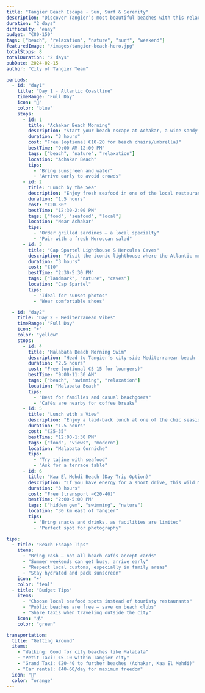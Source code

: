 ```yaml
---
title: "Tangier Beach Escape - Sun, Surf & Serenity"
description: "Discover Tangier’s most beautiful beaches with this relaxed itinerary combining sun, sea, and coastal charm."
duration: "2 days"
difficulty: "easy"
budget: "€80-150"
tags: ["beach", "relaxation", "nature", "surf", "weekend"]
featuredImage: "/images/tangier-beach-hero.jpg"
totalStops: 8
totalDuration: "2 days"
pubDate: 2024-02-15
author: "City of Tangier Team"

periods:
  - id: "day1"
    title: "Day 1 - Atlantic Coastline"
    timeRange: "Full Day"
    icon: "🌊"
    color: "blue"
    stops:
      - id: 1
        title: "Achakar Beach Morning"
        description: "Start your beach escape at Achakar, a wide sandy beach on the Atlantic side, perfect for long walks and peaceful vibes."
        duration: "3 hours"
        cost: "Free (optional €10-20 for beach chairs/umbrella)"
        bestTime: "9:00 AM-12:00 PM"
        tags: ["beach", "nature", "relaxation"]
        location: "Achakar Beach"
        tips:
          - "Bring sunscreen and water"
          - "Arrive early to avoid crowds"
      - id: 2
        title: "Lunch by the Sea"
        description: "Enjoy fresh seafood in one of the local restaurants along the coast."
        duration: "1.5 hours"
        cost: "€20-30"
        bestTime: "12:30-2:00 PM"
        tags: ["food", "seafood", "local"]
        location: "Near Achakar"
        tips:
          - "Order grilled sardines – a local specialty"
          - "Pair with a fresh Moroccan salad"
      - id: 3
        title: "Cap Spartel Lighthouse & Hercules Caves"
        description: "Visit the iconic lighthouse where the Atlantic meets the Mediterranean, then explore the legendary caves."
        duration: "3 hours"
        cost: "€10"
        bestTime: "2:30-5:30 PM"
        tags: ["landmark", "nature", "caves"]
        location: "Cap Spartel"
        tips:
          - "Ideal for sunset photos"
          - "Wear comfortable shoes"

  - id: "day2"
    title: "Day 2 - Mediterranean Vibes"
    timeRange: "Full Day"
    icon: "☀️"
    color: "yellow"
    stops:
      - id: 4
        title: "Malabata Beach Morning Swim"
        description: "Head to Tangier’s city-side Mediterranean beach for a refreshing swim or a relaxed sunbathing session."
        duration: "2.5 hours"
        cost: "Free (optional €5-15 for loungers)"
        bestTime: "9:00-11:30 AM"
        tags: ["beach", "swimming", "relaxation"]
        location: "Malabata Beach"
        tips:
          - "Best for families and casual beachgoers"
          - "Cafés are nearby for coffee breaks"
      - id: 5
        title: "Lunch with a View"
        description: "Enjoy a laid-back lunch at one of the chic seaside restaurants around Malabata."
        duration: "1.5 hours"
        cost: "€25-35"
        bestTime: "12:00-1:30 PM"
        tags: ["food", "views", "modern"]
        location: "Malabata Corniche"
        tips:
          - "Try tajine with seafood"
          - "Ask for a terrace table"
      - id: 6
        title: "Kaa El Mehdi Beach (Day Trip Option)"
        description: "If you have energy for a short drive, this wild Mediterranean beach offers pristine sands and clear waters."
        duration: "3 hours"
        cost: "Free (transport ~€20-40)"
        bestTime: "2:00-5:00 PM"
        tags: ["hidden gem", "swimming", "nature"]
        location: "30 km east of Tangier"
        tips:
          - "Bring snacks and drinks, as facilities are limited"
          - "Perfect spot for photography"

tips:
  - title: "Beach Escape Tips"
    items:
      - "Bring cash – not all beach cafés accept cards"
      - "Summer weekends can get busy, arrive early"
      - "Respect local customs, especially in family areas"
      - "Stay hydrated and pack sunscreen"
    icon: "☀️"
    color: "teal"
  - title: "Budget Tips"
    items:
      - "Choose local seafood spots instead of touristy restaurants"
      - "Public beaches are free – save on beach clubs"
      - "Share taxis when traveling outside the city"
    icon: "💰"
    color: "green"

transportation:
  title: "Getting Around"
  items:
    - "Walking: Good for city beaches like Malabata"
    - "Petit Taxi: €5-10 within Tangier city"
    - "Grand Taxi: €20-40 to further beaches (Achakar, Kaa El Mehdi)"
    - "Car rental: €40-60/day for maximum freedom"
  icon: "🚖"
  color: "orange"
---
```

